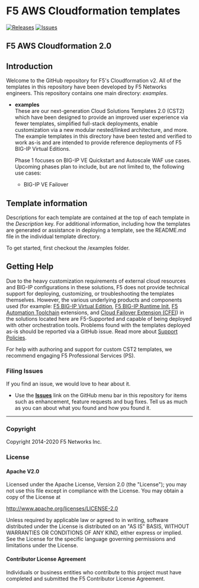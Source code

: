 # F5 AWS Cloudformation templates

[![Releases](https://img.shields.io/github/release/f5networks/f5-aws-cloudformation-v2.svg)](https://github.com/f5networks/f5-aws-cloudformation-v2/releases)
[![Issues](https://img.shields.io/github/issues/f5networks/f5-aws-cloudformation-v2.svg)](https://github.com/f5networks/f5-aws-cloudformation-v2/issues)
  

## F5 AWS Cloudformation 2.0


## Introduction

Welcome to the GitHub repository for F5's Cloudformation v2. All of the templates in this repository have been developed by F5 Networks engineers. This repository contains one main directory: *examples*.

- **examples**<br>
  These are our next-generation Cloud Solutions Templates 2.0 (CST2) which have been designed to provide an improved user experience via fewer templates, simplified full-stack deployments, enable customization via a new modular nested/linked architecture, and more. The example templates in this directory have been tested and verified to work as-is and are intended to provide reference deployments of F5 BIG-IP Virtual Editions. 

  Phase 1 focuses on BIG-IP VE Quickstart and Autoscale WAF use cases. Upcoming phases plan to include, but are not limited to, the following use cases:

  - BIG-IP VE Failover


## Template information

Descriptions for each template are contained at the top of each template in the *Description* key.
For additional information, including how the templates are generated or assistance in deploying a template, see the README.md file in the individual template directory.

To get started, first checkout the /examples folder.

## Getting Help

Due to the heavy customization requirements of external cloud resources and BIG-IP configurations in these solutions, F5 does not provide technical support for deploying, customizing, or troubleshooting the templates themselves. However, the various underlying products and components used (for example: [F5 BIG-IP Virtual Edition](https://clouddocs.f5.com/cloud/public/v1/), [F5 BIG-IP Runtime Init](https://github.com/F5Networks/f5-bigip-runtime-init), [F5 Automation Toolchain](https://www.f5.com/pdf/products/automation-toolchain-overview.pdf) extensions, and [Cloud Failover Extension (CFE)](https://clouddocs.f5.com/products/extensions/f5-cloud-failover/latest/)) in the solutions located here are F5-Supported and capable of being deployed with other orchestration tools. Problems found with the templates deployed as-is should be reported via a GitHub issue. Read more about [Support Policies](https://www.f5.com/company/policies/support-policies).


For help with authoring and support for custom CST2 templates, we recommend engaging F5 Professional Services (PS).


### Filing Issues

If you find an issue, we would love to hear about it.

- Use the **[Issues](https://github.com/F5Networks/f5-aws-cloudformation-v2/issues)** link on the GitHub menu bar in this repository for items such as enhancement, feature requests and bug fixes. Tell us as much as you can about what you found and how you found it.


---


### Copyright

Copyright 2014-2020 F5 Networks Inc.

### License

#### Apache V2.0

Licensed under the Apache License, Version 2.0 (the "License"); you may not use
this file except in compliance with the License. You may obtain a copy of the
License at

http://www.apache.org/licenses/LICENSE-2.0

Unless required by applicable law or agreed to in writing, software
distributed under the License is distributed on an "AS IS" BASIS,
WITHOUT WARRANTIES OR CONDITIONS OF ANY KIND, either express or implied.
See the License for the specific language governing permissions and limitations
under the License.

#### Contributor License Agreement

Individuals or business entities who contribute to this project must have
completed and submitted the F5 Contributor License Agreement.